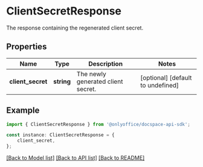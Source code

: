 # ClientSecretResponse

The response containing the regenerated client secret.

## Properties

Name | Type | Description | Notes
------------ | ------------- | ------------- | -------------
**client_secret** | **string** | The newly generated client secret. | [optional] [default to undefined]

## Example

```typescript
import { ClientSecretResponse } from '@onlyoffice/docspace-api-sdk';

const instance: ClientSecretResponse = {
    client_secret,
};
```

[[Back to Model list]](../README.md#documentation-for-models) [[Back to API list]](../README.md#documentation-for-api-endpoints) [[Back to README]](../README.md)
